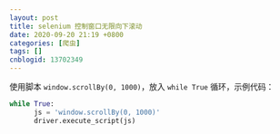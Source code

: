 ```yaml
---
layout: post
title: selenium 控制窗口无限向下滚动
date: 2020-09-20 21:19 +0800
categories: [爬虫]
tags: []
cnblogid: 13702349
---
```

使用脚本 `window.scrollBy(0, 1000)`，放入 `while True` 循环，示例代码：

```py
while True:
      js = 'window.scrollBy(0, 1000)'
      driver.execute_script(js)
```

